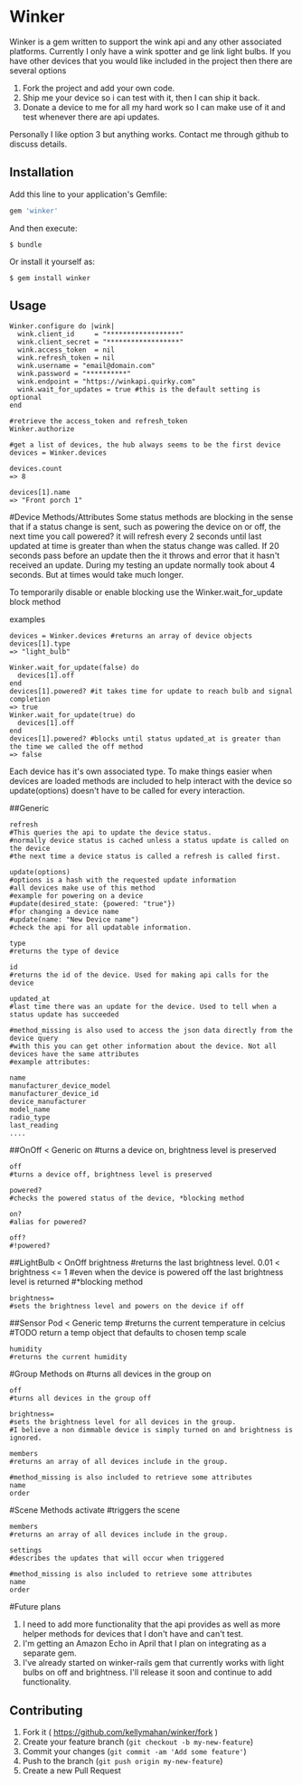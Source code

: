 # Winker

Winker is a gem written to support the wink api and any other associated platforms.
Currently I only have a wink spotter and ge link light bulbs. If you have other devices that you would like included in the project then there are several options

  1. Fork the project and add your own code.
  2. Ship me your device so i can test with it, then I can ship it back.
  3. Donate a device to me for all my hard work so I can make use of it and test whenever there are api updates.
  
Personally I like option 3 but anything works. Contact me through github to discuss details.

## Installation

Add this line to your application's Gemfile:

```ruby
gem 'winker'
```

And then execute:

    $ bundle

Or install it yourself as:

    $ gem install winker

## Usage


    Winker.configure do |wink|
      wink.client_id     = "******************"
      wink.client_secret = "******************"
      wink.access_token  = nil
      wink.refresh_token = nil
      wink.username = "email@domain.com"
      wink.password = "**********"
      wink.endpoint = "https://winkapi.quirky.com"
      wink.wait_for_updates = true #this is the default setting is optional
    end

    #retrieve the access_token and refresh_token
    Winker.authorize
    
    #get a list of devices, the hub always seems to be the first device
    devices = Winker.devices
    
    devices.count
    => 8
    
    devices[1].name
    => "Front porch 1"
    
    
#Device Methods/Attributes
Some status methods are blocking in the sense that if a status change is sent, such as powering the device on or off, the next time you call powered? it will refresh every 2 seconds until last updated at time is greater than when the status change was called. If 20 seconds pass before an update then the it throws and error that it hasn't received an update. During my testing an update normally took about 4 seconds. But at times would take much longer.

To temporarily disable or enable blocking use the Winker.wait_for_update block method

examples

    devices = Winker.devices #returns an array of device objects
    devices[1].type
    => "light_bulb"
    
    Winker.wait_for_update(false) do
      devices[1].off
    end
    devices[1].powered? #it takes time for update to reach bulb and signal completion
    => true
    Winker.wait_for_update(true) do
      devices[1].off
    end
    devices[1].powered? #blocks until status updated_at is greater than the time we called the off method
    => false
    
Each device has it's own associated type. To make things easier when devices are loaded methods are included to help interact with the device so update(options) doesn't have to be called for every interaction.

##Generic

    refresh
    #This queries the api to update the device status.
    #normally device status is cached unless a status update is called on the device
    #the next time a device status is called a refresh is called first.
    
    update(options)
    #options is a hash with the requested update information
    #all devices make use of this method
    #example for powering on a device
    #update(desired_state: {powered: "true"})
    #for changing a device name
    #update(name: "New Device name")
    #check the api for all updatable information.
    
    type
    #returns the type of device
    
    id
    #returns the id of the device. Used for making api calls for the device
    
    updated_at
    #last time there was an update for the device. Used to tell when a status update has succeeded
    
    #method_missing is also used to access the json data directly from the device query
    #with this you can get other information about the device. Not all devices have the same attributes
    #example attributes:
    
    name
    manufacturer_device_model
    manufacturer_device_id
    device_manufacturer
    model_name
    radio_type
    last_reading
    ....
    

##OnOff < Generic
    on
    #turns a device on, brightness level is preserved
    
    off
    #turns a device off, brightness level is preserved
    
    powered?
    #checks the powered status of the device, *blocking method
    
    on?
    #alias for powered?
    
    off?
    #!powered?

##LightBulb < OnOff
    brightness
    #returns the last brightness level. 0.01 < brightness <= 1
    #even when the device is powered off the last brightness level is returned
    #*blocking method
    
    brightness=
    #sets the brightness level and powers on the device if off

##Sensor Pod < Generic
    temp
    #returns the current temperature in celcius
    #TODO return a temp object that defaults to chosen temp scale
    
    humidity
    #returns the current humidity

#Group Methods
    on
    #turns all devices in the group on
    
    off
    #turns all devices in the group off
    
    brightness=
    #sets the brightness level for all devices in the group.
    #I believe a non dimmable device is simply turned on and brightness is ignored.
    
    members
    #returns an array of all devices include in the group.
    
    #method_missing is also included to retrieve some attributes
    name
    order

#Scene Methods
    activate
    #triggers the scene
    
    members
    #returns an array of all devices include in the group.
    
    settings
    #describes the updates that will occur when triggered
    
    #method_missing is also included to retrieve some attributes
    name
    order    

#Future plans

1. I need to add more functionality that the api provides as well as more helper methods for devices that I don't have and can't test.
2. I'm getting an Amazon Echo in April that I plan on integrating as a separate gem.
3. I've already started on winker-rails gem that currently works with light bulbs on off and brightness. I'll release it soon and continue to add functionality.


## Contributing

1. Fork it ( https://github.com/kellymahan/winker/fork )
2. Create your feature branch (`git checkout -b my-new-feature`)
3. Commit your changes (`git commit -am 'Add some feature'`)
4. Push to the branch (`git push origin my-new-feature`)
5. Create a new Pull Request
